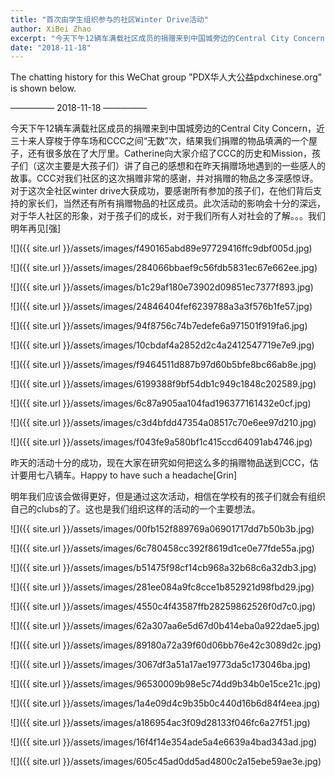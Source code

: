 ```yaml
---
title: "首次由学生组织参与的社区Winter Drive活动"
author: XiBei Zhao
excerpt: "今天下午12辆车满载社区成员的捐赠来到中国城旁边的Central City Concern，近三十来人穿梭于停车场和CCC之间，结果我们捐赠的物品填满的一个屋子，还有很多放在了大厅里。Catherine向大家介绍了CCC的历史和Mission，孩子们讲了自己的感想和在昨天捐赠场地遇到的一些感人的故事。CCC对我们社区的这次捐赠非常的感谢，并对捐赠的物品之多深感惊讶。对于这次全社区winter drive大获成功，要感谢所有参加的孩子们，在他们背后支持的家长们，当然还有所有捐赠物品的社区成员。此次活动的影响会十分的深远，对于华人社区的形象，对于孩子们的成长，对于我们所有人对社会的了解。。。"
date: "2018-11-18"
---
```


The chatting history for this WeChat group "PDX华人大公益pdxchinese.org" is shown below.

—————  2018-11-18  —————

今天下午12辆车满载社区成员的捐赠来到中国城旁边的Central City Concern，近三十来人穿梭于停车场和CCC之间“无数”次，结果我们捐赠的物品填满的一个屋子，还有很多放在了大厅里。Catherine向大家介绍了CCC的历史和Mission，孩子们（这次主要是大孩子们）讲了自己的感想和在昨天捐赠场地遇到的一些感人的故事。CCC对我们社区的这次捐赠非常的感谢，并对捐赠的物品之多深感惊讶。对于这次全社区winter drive大获成功，要感谢所有参加的孩子们，在他们背后支持的家长们，当然还有所有捐赠物品的社区成员。此次活动的影响会十分的深远，对于华人社区的形象，对于孩子们的成长，对于我们所有人对社会的了解。。。我们明年再见[强]

![]({{ site.url }}/assets/images/f490165abd89e97729416ffc9dbf005d.jpg)

![]({{ site.url }}/assets/images/284066bbaef9c56fdb5831ec67e662ee.jpg)

![]({{ site.url }}/assets/images/b1c29af180e73902d09851ec7377f893.jpg)

![]({{ site.url }}/assets/images/24846404fef6239788a3a3f576b1fe57.jpg)

![]({{ site.url }}/assets/images/94f8756c74b7edefe6a971501f919fa6.jpg)

![]({{ site.url }}/assets/images/10cbdaf4a2852d2c4a2412547719e7e9.jpg)

![]({{ site.url }}/assets/images/f9464511d887b97d60b5bfe8bc66ab8e.jpg)

![]({{ site.url }}/assets/images/6199388f9bf54db1c949c1848c202589.jpg)

![]({{ site.url }}/assets/images/6c87a905aa104fad196377161432e0cf.jpg)

![]({{ site.url }}/assets/images/c3d4bfdd47354a08517c70e6ee97d210.jpg)

![]({{ site.url }}/assets/images/f043fe9a580bf1c415ccd64091ab4746.jpg)

昨天的活动十分的成功，现在大家在研究如何把这么多的捐赠物品送到CCC，估计要用七八辆车。Happy to have such a headache[Grin]

明年我们应该会做得更好，但是通过这次活动，相信在学校有的孩子们就会有组织自己的clubs的了。这也是我们组织这样的活动的一个主要想法。

![]({{ site.url }}/assets/images/00fb152f889769a06901717dd7b50b3b.jpg)

![]({{ site.url }}/assets/images/6c780458cc392f8619d1ce0e77fde55a.jpg)

![]({{ site.url }}/assets/images/b51475f98cf14cb968a32b68c6a32db3.jpg)

![]({{ site.url }}/assets/images/281ee084a9fc8cce1b852921d98fbd29.jpg)

![]({{ site.url }}/assets/images/4550c4f43587ffb28259862526f0d7c0.jpg)

![]({{ site.url }}/assets/images/62a307aa6e5d67d0b414eba0a922dae5.jpg)

![]({{ site.url }}/assets/images/89180a72a39f60d06bb76e42c3089d2c.jpg)

![]({{ site.url }}/assets/images/3067df3a51a17ae19773da5c173046ba.jpg)

![]({{ site.url }}/assets/images/96530009b98e5c74dd9b34b0e15ce21c.jpg)

![]({{ site.url }}/assets/images/1a4e09d4c9b35b0c440d16b6d84f4eea.jpg)

![]({{ site.url }}/assets/images/a186954ac3f09d28133f046fc6a27f51.jpg)

![]({{ site.url }}/assets/images/16f4f14e354ade5a4e6639a4bad343ad.jpg)

![]({{ site.url }}/assets/images/605c45ad0dd5ad4800c2a15ebe59ae3e.jpg)
